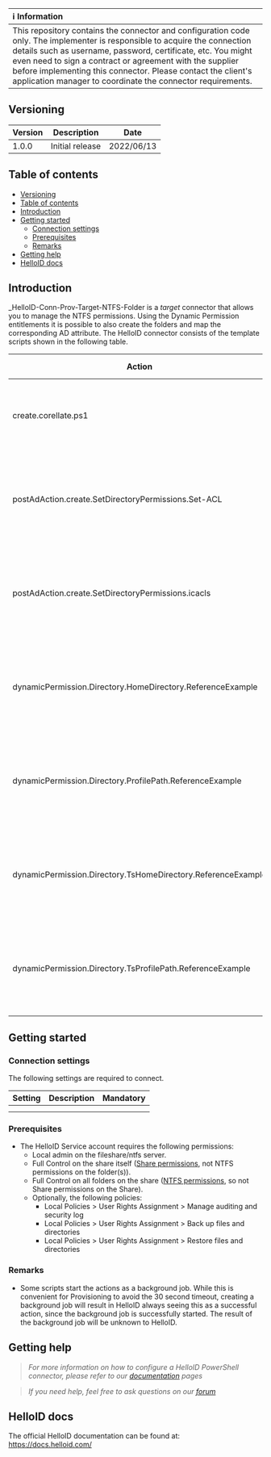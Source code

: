 | :information_source: Information |
|:---------------------------|
| This repository contains the connector and configuration code only. The implementer is responsible to acquire the connection details such as username, password, certificate, etc. You might even need to sign a contract or agreement with the supplier before implementing this connector. Please contact the client's application manager to coordinate the connector requirements. |

## Versioning
| Version | Description | Date |
| - | - | - |
| 1.0.0   | Initial release | 2022/06/13  |

## Table of contents
- [Versioning](#versioning)
- [Table of contents](#table-of-contents)
- [Introduction](#introduction)
- [Getting started](#getting-started)
  - [Connection settings](#connection-settings)
  - [Prerequisites](#prerequisites)
  - [Remarks](#remarks)
- [Getting help](#getting-help)
- [HelloID docs](#helloid-docs)

## Introduction
_HelloID-Conn-Prov-Target-NTFS-Folder is a _target_ connector that allows you to manage the NTFS permissions. Using the Dynamic Permission entitlements it is possible to also create the folders and map the corresponding AD attribute.
The HelloID connector consists of the template scripts shown in the following table.

| Action                          | Action(s) Performed                           | Comment   | 
| ------------------------------- | --------------------------------------------- | --------- |
| create.corellate.ps1                                | Correlate to the AD account                   | This script has a dependency to the Microsoft AD system, since it has to set the permissions for that account. |
| postAdAction.create.SetDirectoryPermissions.Set-ACL | Set permissions to the __already created__ NTFS folder using the command [Set-ACL](https://docs.microsoft.com/en-us/powershell/module/microsoft.powershell.security/set-acl?view=powershell-7.2)  | This script has to be run in the __Create__ [Post Action](https://docs.helloid.com/hc/en-us/articles/360012421460-Configure-the-on-premises-Microsoft-Active-Directory-target-system#2.4.2:~:text=Post%20Action%20Configuration) of the [built-in Microsoft Active Directory Target Connector](https://docs.helloid.com/hc/en-us/articles/360012421460-Configure-the-on-premises-Microsoft-Active-Directory-target-system)  |
| postAdAction.create.SetDirectoryPermissions.icacls | Set permissions to the __already created__ NTFS folder using the command [ICACLS](https://docs.microsoft.com/en-us/windows-server/administration/windows-commands/icacls)  | This script has to be run in the __Create__ [Post Action](https://docs.helloid.com/hc/en-us/articles/360012421460-Configure-the-on-premises-Microsoft-Active-Directory-target-system#2.4.2:~:text=Post%20Action%20Configuration) of the [built-in Microsoft Active Directory Target Connector](https://docs.helloid.com/hc/en-us/articles/360012421460-Configure-the-on-premises-Microsoft-Active-Directory-target-system)  |
| dynamicPermission.Directory.HomeDirectory.ReferenceExample | Set the AD attributte and permissions to the NTFS folder using the command [Set-ACL](https://docs.microsoft.com/en-us/powershell/module/microsoft.powershell.security/set-acl?view=powershell-7.2)  | If the folder cannot be found, it will be created. This example specifically shows how to set the HomeDirectory in AD.  |
| dynamicPermission.Directory.ProfilePath.ReferenceExample | Set the AD attributte and permissions to the NTFS folder using the command [Set-ACL](https://docs.microsoft.com/en-us/powershell/module/microsoft.powershell.security/set-acl?view=powershell-7.2)  | If the folder cannot be found, it will be created. This example specifically shows how to set the ProfilePath in AD.  |
| dynamicPermission.Directory.TsHomeDirectory.ReferenceExample | Set the AD attributte and permissions to the NTFS folder using the command [Set-ACL](https://docs.microsoft.com/en-us/powershell/module/microsoft.powershell.security/set-acl?view=powershell-7.2)  | If the folder cannot be found, it will be created. This example specifically shows how to set the TsHomeDirectory in AD.  |
| dynamicPermission.Directory.TsProfilePath.ReferenceExample | Set the AD attributte and permissions to the NTFS folder using the command [Set-ACL](https://docs.microsoft.com/en-us/powershell/module/microsoft.powershell.security/set-acl?view=powershell-7.2)  | If the folder cannot be found, it will be created. This example specifically shows how to set the TsProfilePath in AD.  |


## Getting started
### Connection settings
The following settings are required to connect.

| Setting               | Description                                                       | Mandatory   |
| --------------------- | ----------------------------------------------------------------- | ----------- |
|                       |                                                                   |             |
|                       |                                                                   |             |

### Prerequisites
- The HelloID Service account requires the following permissions:
  - Local admin on the fileshare/ntfs server.
  - Full Control on the share itself ([Share permissions](https://docs.microsoft.com/en-us/iis/web-hosting/configuring-servers-in-the-windows-web-platform/configuring-share-and-ntfs-permissions#:~:text=To%20configure%20permissions%20for%20the%20share), not NTFS permissions on the folder(s)).
  - Full Control on all folders on the share ([NTFS permissions](https://docs.microsoft.com/en-us/iis/web-hosting/configuring-servers-in-the-windows-web-platform/configuring-share-and-ntfs-permissions#:~:text=To%20configure%20permissions%20for%20the%20folder%20structuree), so not Share permissions on the Share).
  - Optionally, the following policies: 
    - Local Policies > User Rights Assignment > Manage auditing and security log
    - Local Policies > User Rights Assignment > Back up files and directories
    - Local Policies > User Rights Assignment > Restore files and directories

### Remarks
 - Some scripts start the actions as a background job. While this is convenient for Provisioning to avoid the 30 second timeout, creating a background job will result in HelloID always seeing this as a successful action, since the background job is successfully started. The result of the background job will be unknown to HelloID.

## Getting help
> _For more information on how to configure a HelloID PowerShell connector, please refer to our [documentation](https://docs.helloid.com/hc/en-us/articles/360012558020-Configure-a-custom-PowerShell-target-system) pages_

> _If you need help, feel free to ask questions on our [forum](https://forum.helloid.com)_

## HelloID docs
The official HelloID documentation can be found at: https://docs.helloid.com/